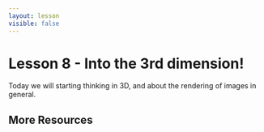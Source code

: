 ```yaml
---
layout: lesson
visible: false
---
```


# Lesson 8 - Into the 3rd dimension!

Today we will starting thinking in 3D, and about the rendering of images in general.

## More Resources

